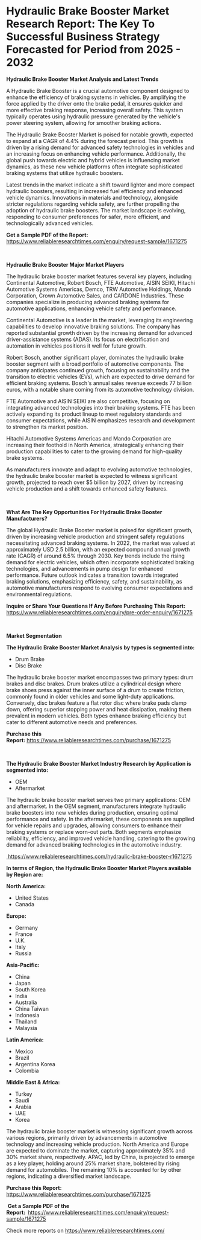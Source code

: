 <p><h1>Hydraulic Brake Booster Market Research Report: The Key To Successful Business Strategy Forecasted for Period from 2025 - 2032</h1></p><p><strong>Hydraulic Brake Booster Market Analysis and Latest Trends</strong></p>
<p><p>A Hydraulic Brake Booster is a crucial automotive component designed to enhance the efficiency of braking systems in vehicles. By amplifying the force applied by the driver onto the brake pedal, it ensures quicker and more effective braking response, increasing overall safety. This system typically operates using hydraulic pressure generated by the vehicle's power steering system, allowing for smoother braking actions.</p><p>The Hydraulic Brake Booster Market is poised for notable growth, expected to expand at a CAGR of 4.4% during the forecast period. This growth is driven by a rising demand for advanced safety technologies in vehicles and an increasing focus on enhancing vehicle performance. Additionally, the global push towards electric and hybrid vehicles is influencing market dynamics, as these new vehicle platforms often integrate sophisticated braking systems that utilize hydraulic boosters.</p><p>Latest trends in the market indicate a shift toward lighter and more compact hydraulic boosters, resulting in increased fuel efficiency and enhanced vehicle dynamics. Innovations in materials and technology, alongside stricter regulations regarding vehicle safety, are further propelling the adoption of hydraulic brake boosters. The market landscape is evolving, responding to consumer preferences for safer, more efficient, and technologically advanced vehicles.</p></p>
<p><strong>Get a Sample PDF of the Report:&nbsp;</strong> <a href="https://www.reliableresearchtimes.com/enquiry/request-sample/1671275?utm_campaign=2220&utm_medium=2&utm_source=Github&utm_content=ia&utm_term=08042025&utm_id=hydraulic-brake-booster">https://www.reliableresearchtimes.com/enquiry/request-sample/1671275</a></p>
<p>&nbsp;</p>
<p><strong>Hydraulic Brake Booster Major Market Players</strong></p>
<p><p>The hydraulic brake booster market features several key players, including Continental Automotive, Robert Bosch, FTE Automotive, AISIN SEIKI, Hitachi Automotive Systems Americas, Demco, TRW Automotive Holdings, Mando Corporation, Crown Automotive Sales, and CARDONE Industries. These companies specialize in producing advanced braking systems for automotive applications, enhancing vehicle safety and performance.</p><p>Continental Automotive is a leader in the market, leveraging its engineering capabilities to develop innovative braking solutions. The company has reported substantial growth driven by the increasing demand for advanced driver-assistance systems (ADAS). Its focus on electrification and automation in vehicles positions it well for future growth.</p><p>Robert Bosch, another significant player, dominates the hydraulic brake booster segment with a broad portfolio of automotive components. The company anticipates continued growth, focusing on sustainability and the transition to electric vehicles (EVs), which are expected to drive demand for efficient braking systems. Bosch's annual sales revenue exceeds 77 billion euros, with a notable share coming from its automotive technology division.</p><p>FTE Automotive and AISIN SEIKI are also competitive, focusing on integrating advanced technologies into their braking systems. FTE has been actively expanding its product lineup to meet regulatory standards and consumer expectations, while AISIN emphasizes research and development to strengthen its market position.</p><p>Hitachi Automotive Systems Americas and Mando Corporation are increasing their foothold in North America, strategically enhancing their production capabilities to cater to the growing demand for high-quality brake systems.</p><p>As manufacturers innovate and adapt to evolving automotive technologies, the hydraulic brake booster market is expected to witness significant growth, projected to reach over $5 billion by 2027, driven by increasing vehicle production and a shift towards enhanced safety features.</p></p>
<p>&nbsp;</p>
<p><strong>What Are The Key Opportunities For Hydraulic Brake Booster Manufacturers?</strong></p>
<p><p>The global Hydraulic Brake Booster market is poised for significant growth, driven by increasing vehicle production and stringent safety regulations necessitating advanced braking systems. In 2022, the market was valued at approximately USD 2.5 billion, with an expected compound annual growth rate (CAGR) of around 6.5% through 2030. Key trends include the rising demand for electric vehicles, which often incorporate sophisticated braking technologies, and advancements in pump design for enhanced performance. Future outlook indicates a transition towards integrated braking solutions, emphasizing efficiency, safety, and sustainability, as automotive manufacturers respond to evolving consumer expectations and environmental regulations.</p></p>
<p><strong>Inquire or Share Your Questions If Any Before Purchasing This Report:</strong> <a href="https://www.reliableresearchtimes.com/enquiry/pre-order-enquiry/1671275?utm_campaign=2220&utm_medium=2&utm_source=Github&utm_content=ia&utm_term=08042025&utm_id=hydraulic-brake-booster">https://www.reliableresearchtimes.com/enquiry/pre-order-enquiry/1671275</a></p>
<p>&nbsp;</p>
<p><strong>Market Segmentation</strong></p>
<p><strong>The Hydraulic Brake Booster Market Analysis by types is segmented into:</strong></p>
<p><ul><li>Drum Brake</li><li>Disc Brake</li></ul></p>
<p><p>The hydraulic brake booster market encompasses two primary types: drum brakes and disc brakes. Drum brakes utilize a cylindrical design where brake shoes press against the inner surface of a drum to create friction, commonly found in older vehicles and some light-duty applications. Conversely, disc brakes feature a flat rotor disc where brake pads clamp down, offering superior stopping power and heat dissipation, making them prevalent in modern vehicles. Both types enhance braking efficiency but cater to different automotive needs and preferences.</p></p>
<p><strong>Purchase this Report:&nbsp;</strong><a href="https://www.reliableresearchtimes.com/purchase/1671275?utm_campaign=2220&utm_medium=2&utm_source=Github&utm_content=ia&utm_term=08042025&utm_id=hydraulic-brake-booster">https://www.reliableresearchtimes.com/purchase/1671275</a></p>
<p>&nbsp;</p>
<p><strong>The Hydraulic Brake Booster Market Industry Research by Application is segmented into:</strong></p>
<p><ul><li>OEM</li><li>Aftermarket</li></ul></p>
<p><p>The hydraulic brake booster market serves two primary applications: OEM and aftermarket. In the OEM segment, manufacturers integrate hydraulic brake boosters into new vehicles during production, ensuring optimal performance and safety. In the aftermarket, these components are supplied for vehicle repairs and upgrades, allowing consumers to enhance their braking systems or replace worn-out parts. Both segments emphasize reliability, efficiency, and improved vehicle handling, catering to the growing demand for advanced braking technologies in the automotive industry.</p></p>
<p><a href="https://www.reliableresearchtimes.com/hydraulic-brake-booster-r1671275?utm_campaign=2220&utm_medium=2&utm_source=Github&utm_content=ia&utm_term=08042025&utm_id=hydraulic-brake-booster">&nbsp;https://www.reliableresearchtimes.com/hydraulic-brake-booster-r1671275</a></p>
<p><strong>In terms of Region, the Hydraulic Brake Booster Market Players available by Region are:</strong></p>
<p>
    <p> <strong> North America: </strong>
        <ul>
            <li>United States</li>
            <li>Canada</li>
        </ul>
        </p> 
    <p> <strong> Europe: </strong>
        <ul>
            <li>Germany</li>
            <li>France</li>
            <li>U.K.</li>
            <li>Italy</li>
            <li>Russia</li>
        </ul>
        </p> 
    <p> <strong> Asia-Pacific: </strong>
        <ul>
            <li>China</li>
            <li>Japan</li>
            <li>South Korea</li>
            <li>India</li>
            <li>Australia</li>
            <li>China Taiwan</li>
            <li>Indonesia</li>
            <li>Thailand</li>
            <li>Malaysia</li>
        </ul>
        </p> 
    <p> <strong> Latin America: </strong>
        <ul>
            <li>Mexico</li>
            <li>Brazil</li>
            <li>Argentina Korea</li>
            <li>Colombia</li>
        </ul>
        </p> 
    <p> <strong> Middle East & Africa: </strong>
        <ul>
            <li>Turkey</li>
            <li>Saudi</li>
            <li>Arabia</li>
            <li>UAE</li>
            <li>Korea</li>
        </ul>
    </p>
    </p>
<p><p>The hydraulic brake booster market is witnessing significant growth across various regions, primarily driven by advancements in automotive technology and increasing vehicle production. North America and Europe are expected to dominate the market, capturing approximately 35% and 30% market share, respectively. APAC, led by China, is projected to emerge as a key player, holding around 25% market share, bolstered by rising demand for automobiles. The remaining 10% is accounted for by other regions, indicating a diversified market landscape.</p></p>
<p><strong>Purchase this Report: </strong><a href="https://www.reliableresearchtimes.com/purchase/1671275?utm_campaign=2220&utm_medium=2&utm_source=Github&utm_content=ia&utm_term=08042025&utm_id=hydraulic-brake-booster">https://www.reliableresearchtimes.com/purchase/1671275</a></p>
<p>&nbsp;<strong>Get a Sample PDF of the Report:&nbsp;&nbsp;</strong><a href="https://www.reliableresearchtimes.com/enquiry/request-sample/1671275?utm_campaign=2220&utm_medium=2&utm_source=Github&utm_content=ia&utm_term=08042025&utm_id=hydraulic-brake-booster">https://www.reliableresearchtimes.com/enquiry/request-sample/1671275</a></p>
<p><strong></strong></p>
<p>Check more reports on <a href="https://www.reliableresearchtimes.com/?utm_campaign=2220&utm_medium=2&utm_source=Github&utm_content=ia&utm_term=08042025&utm_id=hydraulic-brake-booster">https://www.reliableresearchtimes.com/</a></p>
